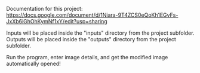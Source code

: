 Documentation for this project: https://docs.google.com/document/d/1Niara-9T4ZCS0eQoKh1EGvFs-JxXb6iGhOhKymNf1xY/edit?usp=sharing

Inputs will be placed inside the "inputs" directory from the project subfolder.
Outputs will be placed inside the "outputs" directory from the project subfolder.

Run the program, enter image details, and get the modified image automatically opened!
